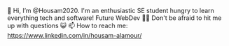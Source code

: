 👋 Hi, I’m @Housam2020.
I'm an enthusiastic SE student hungry to learn everything tech and software! Future WebDev ✌🏻 Don't be afraid to hit me up with questions 😺
📫 How to reach me: https://www.linkedin.com/in/housam-alamour/

